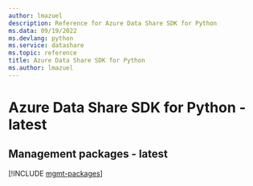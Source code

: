 ```yaml
---
author: lmazuel
description: Reference for Azure Data Share SDK for Python
ms.data: 09/19/2022
ms.devlang: python
ms.service: datashare
ms.topic: reference
title: Azure Data Share SDK for Python
ms.author: lmazuel
---
```

# Azure Data Share SDK for Python - latest

## Management packages - latest
[!INCLUDE [mgmt-packages](data-share-mgmt-index.md)]